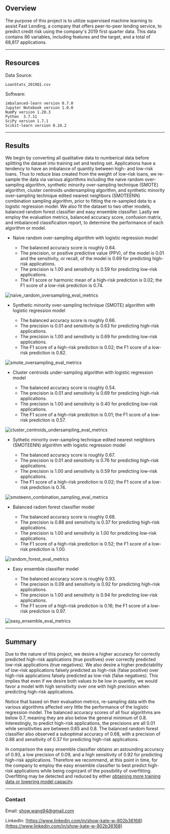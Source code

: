 ## Overview

The purpose of this project is to utilize supervised machine learning to assist Fast Lending, a company that offers peer-to-peer lending service, to predict credit risk using the company's 2019 first quarter data. This data contains 86 variables, including features and the target, and a total of 68,817 applications. 

---

## Resources

Data Source:

    LoanStats_2019Q1.csv

Software:

    imbalanced-learn version 0.7.0
    Jupyter Notebook version 1.0.0
    NumPy version 1.20.3
    Python  3.7.11
    SciPy version 1.7.1
    Scikit-learn version 0.24.2

---

## Results
<!-- Using bulleted lists, describe the balanced accuracy scores and the precision and recall scores of all six machine learning models. Use screenshots of your outputs to support your results. -->

We begin by converting all qualitative data to numberical data before splitting the dataset into training set and testing set. Applications have a tendency to have an imbalance of quantity between high- and low-risk loans. Thus to reduce bias created from the weight of low-risk loans, we re-sample the data via various algorithms including the naive random over-sampling algorithm, synthetic minority over-sampling technique (SMOTE) algorithm, cluster centroids undersampling algorithm, and synthetic minority over-sampling technique edited nearest neighbors (SMOTEENN) combination sampling algorithm, prior to fitting the re-sampled data to a logistic regression model. We also fit the dataset to two other models, balanced random forest classifier and easy ensemble classifier. Lastly we employ the evaluation metrics, balanced accuracy score, confusion matrix, and imbalanced classification report, to determine the performance of each algorithm or model.

* Naive random over-sampling algorithm with logistic regression model

    - The balanced accuracy score is roughly 0.64.
    - The precision, or positive predictive value (PPV), of the model is 0.01 and the sensitivity, or recall, of the model is 0.69 for predicting high-risk applications.
    - The precision is 1.00 and sensitivity is 0.59 for predicting low-risk applications.
    - The F1 score or harmonic mean of a high-risk prediction is 0.02; the F1 score of a low-risk prediction is 0.74.

![naive_random_oversampling_eval_metrics](https://user-images.githubusercontent.com/96349090/166645538-2bba12a9-c08f-4814-b1ce-00386786e81b.png)


* Synthetic minority over-sampling technique (SMOTE) algorithm with logistic regression model

    - The balanced accuracy score is roughly 0.66.
    - The precision is 0.01 and sensitivity is 0.63 for predicting high-risk applications.
    - The precision is 1.00 and sensitivity is 0.69 for predicting low-risk applications.
    - The F1 score of a high-risk prediction is 0.02; the F1 score of a low-risk prediction is 0.82.

![smote_oversampling_eval_metrics](https://user-images.githubusercontent.com/96349090/166645584-6e9f5139-13b4-41b9-a97b-b1363fd4fd6a.png)


* Cluster centroids under-sampling algorithm with logistic regression model

    - The balanced accuracy score is roughly 0.54.
    - The precision is 0.01 and sensitivity is 0.69 for predicting high-risk applications.
    - The precision is 1.00 and sensitivity is 0.40 for predicting low-risk applications.
    - The F1 score of a high-risk prediction is 0.01; the F1 score of a low-risk prediction is 0.57.

![cluster_centroids_undersampling_eval_metrics](https://user-images.githubusercontent.com/96349090/166645646-25065783-76ad-430a-9490-7d0e2f7b7778.png)


* Sythetic minority over-sampling technique edited nearest neighbors (SMOTEENN) algorithm with logistic regression model

    - The balanced accuracy score is roughly 0.67.
    - The precision is 0.01 and sensitivity is 0.76 for predicting high-risk applications.
    - The precision is 1.00 and sensitivity is 0.59 for predicting low-risk applications.
    - The F1 score of a high-risk prediction is 0.02; the F1 score of a low-risk prediction is 0.74.

![smoteenn_combination_sampling_eval_metrics](https://user-images.githubusercontent.com/96349090/166645697-72c90ab6-7bbc-4db0-91e9-5712b71b9568.png)


* Balanced radom forest classifier model

    - The balanced accuracy score is roughly 0.68.
    - The precision is 0.88 and sensitivity is 0.37 for predicting high-risk applications.
    - The precision is 1.00 and sensitivity is 1.00 for predicting low-risk applications.
    - The F1 score of a high-risk prediction is 0.52; the F1 score of a low-risk prediction is 1.00.

![random_forest_eval_metrics](https://user-images.githubusercontent.com/96349090/166645752-c9767b81-8597-48cb-9a8f-dd1d915cc38f.png)


* Easy ensemble classifier model

    - The balanced accuracy score is roughly 0.93.
    - The precision is 0.09 and sensitivity is 0.92 for predicting high-risk applications.
    - The precision is 1.00 and sensitivity is 0.94 for predicting low-risk applications.
    - The F1 score of a high-risk prediction is 0.16; the F1 score of a low-risk prediction is 0.97.

![easy_ensemble_eval_metrics](https://user-images.githubusercontent.com/96349090/166645796-b76ad771-34e2-4667-8c4f-d64c1a01aa5a.png)


---

## Summary
<!-- Summarize the results of the machine learning models, and include a recommendation on the model to use, if any. If you do not recommend any of the models, justify your reasoning. -->

Due to the nature of this project, we desire a higher accuracy for correctly predicted high-risk applications (true positives) over correctly predicted low-risk applications (true negatives). We also desire a higher predictability of low-risk applications falsely predicted as high-risk (false positive) over high-risk applications falsely predicted as low-risk (false negatives). This implies that even if we desire both values to be low in quantity, we would favor a model with high sensitivity over one with high precision when predicting high-risk applications. 

Notice that based on their evaluation metrics, re-sampling data with the various algorithms affected very little the performance of the logistic regression model. The balanced accuracy scores of all four algorithms are below 0.7, meaning they are also below the general minimum of 0.8. Interestingly, to predict high-risk applications, the precisions are all 0.01 while sensitivities are between 0.65 and 0.8. The balanced random forest classifier also observed a suboptimal accuracy of 0.68, with a precision of 0.88 and sensitivity of 0.37 for predicting high-risk applications. 

In comparison the easy ensemble classifier obtains an astounding accuracy of 0.93, a low precision of 0.09, and a high sensitivity of 0.92 for predicting high-risk applications. Therefore we recommend, at this point in time, for the company to employ the easy ensemble classifier to best predict high-risk applications while being cognizant of the possibility of overfitting. Overfitting may be detected and reduced by either [obtaining more training data or lowering model capacity](https://towardsdatascience.com/handling-overfitting-in-deep-learning-models-c760ee047c6e#:~:text=We%20can%20identify%20overfitting%20by,fit%20for%20the%20training%20data.).

---

### Contact

Email: show.wang94@gmail.com

LinkedIn: [https://www.linkedin.com/in/show-kate-w-802b36168](https://www.linkedin.com/in/show-kate-w-802b36168)
